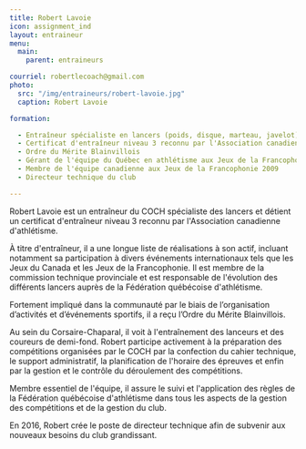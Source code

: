 ```yaml
---
title: Robert Lavoie
icon: assignment_ind
layout: entraineur
menu:
  main:
    parent: entraineurs

courriel: robertlecoach@gmail.com
photo:
  src: "/img/entraineurs/robert-lavoie.jpg"
  caption: Robert Lavoie

formation:

  - Entraîneur spécialiste en lancers (poids, disque, marteau, javelot) et demi-fond
  - Certificat d'entraîneur niveau 3 reconnu par l'Association canadienne d'athlétisme
  - Ordre du Mérite Blainvillois
  - Gérant de l'équipe du Québec en athlétisme aux Jeux de la Francophonie 2005
  - Membre de l'équipe canadienne aux Jeux de la Francophonie 2009
  - Directeur technique du club

---
```


Robert Lavoie est un entraîneur du COCH spécialiste des lancers et détient un certificat d'entraîneur niveau 3 reconnu par l'Association canadienne d'athlétisme.

À titre d'entraîneur, il a une longue liste de réalisations à son actif, incluant notamment sa participation à divers événements internationaux tels que les Jeux du Canada et les Jeux de la Francophonie. Il est membre de la commission technique provinciale et est responsable de l'évolution des différents lancers auprès de la Fédération québécoise d'athlétisme.

Fortement impliqué dans la communauté par le biais de l’organisation d’activités et d’événements sportifs, il a reçu l’Ordre du Mérite Blainvillois.

Au sein du Corsaire-Chaparal, il voit à l'entraînement des lanceurs et des coureurs de demi-fond. Robert participe activement à la préparation des compétitions organisées par le COCH par la confection du cahier technique, le support administratif, la planification de l'horaire des épreuves et enfin par la gestion et le contrôle du déroulement des compétitions.

Membre essentiel de l'équipe, il assure le suivi et l'application des règles de la Fédération québécoise d'athlétisme dans tous les aspects de la gestion des compétitions et de la gestion du club.

En 2016, Robert crée le poste de directeur technique afin de subvenir aux nouveaux besoins du club grandissant.
